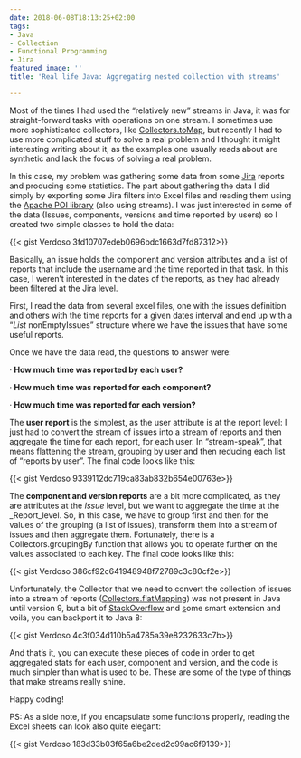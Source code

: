 ```yaml
---
date: 2018-06-08T18:13:25+02:00
tags:
- Java
- Collection
- Functional Programming
- Jira
featured_image: ''
title: 'Real life Java: Aggregating nested collection with streams'

---
```

Most of the times I had used the “relatively new” streams in Java, it was for straight-forward tasks with operations on one stream. I sometimes use more sophisticated collectors, like [Collectors.toMap](https://docs.oracle.com/javase/8/docs/api/java/util/stream/Collectors.html#toMap-java.util.function.Function-java.util.function.Function-), but recently I had to use more complicated stuff to solve a real problem and I thought it might interesting writing about it, as the examples one usually reads about are synthetic and lack the focus of solving a real problem.

In this case, my problem was gathering some data from some [Jira](https://www.atlassian.com/software/jira) reports and producing some statistics. The part about gathering the data I did simply by exporting some Jira filters into Excel files and reading them using the [Apache POI library](https://poi.apache.org/) (also using streams). I was just interested in some of the data (Issues, components, versions and time reported by users) so I created two simple classes to hold the data:

{{< gist Verdoso 3fd10707edeb0696bdc1663d7fd87312>}}

Basically, an issue holds the component and version attributes and a list of reports that include the username and the time reported in that task. In this case, I weren’t interested in the dates of the reports, as they had already been filtered at the Jira level.

First, I read the data from several excel files, one with the issues definition and others with the time reports for a given dates interval and end up with a “_List<Issue>_ nonEmptyIssues” structure where we have the issues that have some useful reports.

Once we have the data read, the questions to answer were:

· **How much time was reported by each user?**

· **How much time was reported for each component?**

· **How much time was reported for each version?**

The **user report** is the simplest, as the user attribute is at the report level: I just had to convert the stream of issues into a stream of reports and then aggregate the time for each report, for each user. In “stream-speak”, that means flattening the stream, grouping by user and then reducing each list of “reports by user”. The final code looks like this:

{{< gist Verdoso 9339112dc719ca83ab832b654e00763e>}}

The **component and version reports** are a bit more complicated, as they are attributes at the _Issue_ level, but we want to aggregate the time at the _Report_level. So, in this case, we have to group first and then for the values of the grouping (a list of issues), transform them into a stream of issues and then aggregate them. Fortunately, there is a Collectors.groupingBy function that allows you to operate further on the values associated to each key. The final code looks like this:

{{< gist Verdoso 386cf92c641948948f72789c3c80cf2e>}}

Unfortunately, the Collector that we need to convert the collection of issues into a stream of reports ([Collectors.flatMapping](https://docs.oracle.com/javase/9/docs/api/java/util/stream/Collectors.html#flatMapping-java.util.function.Function-java.util.stream.Collector-)) was not present in Java until version 9, but a bit of [StackOverflow](https://stackoverflow.com/questions/41878646/flat-mapping-collector-for-property-of-a-class-using-groupingby) and [s](https://stackoverflow.com/questions/41878646/flat-mapping-collector-for-property-of-a-class-using-groupingby)ome smart extension and voilà, you can backport it to Java 8:

{{< gist Verdoso 4c3f034d110b5a4785a39e8232633c7b>}}

And that’s it, you can execute these pieces of code in order to get aggregated stats for each user, component and version, and the code is much simpler than what is used to be. These are some of the type of things that make streams really shine.

Happy coding!

PS: As a side note, if you encapsulate some functions properly, reading the Excel sheets can look also quite elegant:

{{< gist Verdoso 183d33b03f65a6be2ded2c99ac6f9139>}}